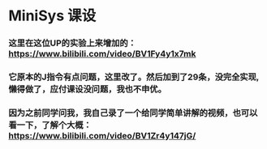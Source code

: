 # MiniSys 课设
### 这里在这位UP的实验上来增加的：https://www.bilibili.com/video/BV1Fy4y1x7mk
### 它原本的J指令有点问题，这里改了。然后加到了29条，没完全实现,懒得做了，应付课设没问题，我也不申优。
### 因为之前同学问我，我自己录了一个给同学简单讲解的视频，也可以看一下，了解个大概：https://www.bilibili.com/video/BV1Zr4y147jG/
